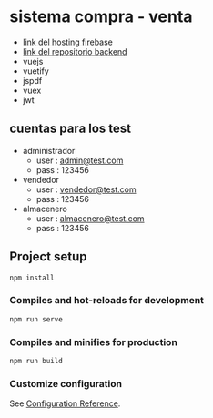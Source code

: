 # sistema compra - venta
* [link del hosting firebase](https://sistemacv-gepres.web.app/)
* [link del repositorio backend](https://github.com/gepres/sistemacv-backend)
* vuejs
* vuetify
* jspdf
* vuex
* jwt 

## cuentas para los test
* administrador
  * user : admin@test.com  
  * pass : 123456
* vendedor 
  * user : vendedor@test.com  
  * pass : 123456
* almacenero
  * user : almacenero@test.com  
  * pass : 123456

## Project setup
```
npm install
```

### Compiles and hot-reloads for development
```
npm run serve
```

### Compiles and minifies for production
```
npm run build
```

### Customize configuration
See [Configuration Reference](https://cli.vuejs.org/config/).
